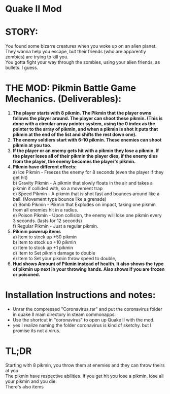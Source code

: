 # Quake II Mod

# STORY:
You found some bizarre creatures when you woke up on an alien planet. <br />
They wanna help you escape, but their friends (who are apparently zombies) are trying to kill you.<br />
You gotta fight your way through the zombies, using your alien friends, as bullets. I guess.<br />

# THE MOD: Pikmin Battle Game Mechanics. (Deliverables):
1) **The player starts with 8 pikmin. The Pikmin that the player owns follows the player around. The player can shoot these pikmin. (This is done with a circular array pointer system, using the 0 index as the pointer to the array of pikmin, and when a pikmin is shot it puts that pikmin at the end of the list and shifts the rest down one).**
2) **The enemy soldiers start with 6-10 pikmin. These enemies can shoot pikmin at you too.**
3) **If the player or an enemy gets hit with a pikmin they lose a pikmin. If the player loses all of their pikmin the player dies, if the enemy dies from the player, the enemy becomes the player's pikmin.**
4) **Pikmin have different effects:**<br />
   a) Ice Pikmin - Freezes the enemy for 8 seconds (even the player if they get hit)<br />
   b) Gravity Pikmin - A pikmin that slowly floats in the air and takes a pikmin if collided with, so a movement trap <br />
   c) Speed Pikmin - A pikmin that is shot fast and bounces around like a ball. (Movement type bounce like a grenade) <br />
   d) Bomb Pikmin - Pikmin that Explodes on impact, taking one pikmin from all enemies hit in a radius. <br />
   e) Poison Pikmin - Upon collision, the enemy will lose one pikmin every 3 seconds. (lasts for 12 seconds) <br />
   f) Regular Pikmin - Just a regular pikmin. <br/>
6) **Pikmin powerup items**<br />
   a) Item to stock up +50 pikmin<br />
   b) Item to stock up +10 pikmin<br />
   c) Item to stock up +1 pikmin<br />
   d) Item to Set pikmin damage to double<br />
   e) Item to Set your pikmin throw speed to double,<br/>
7) **Hud shows Amount of Pikmin instead of health. It also shows the type of pikmin up next in your throwing hands. Also shows if you are frozen or poisoned.**<br />

# Installation Instructions and notes: 
- Unrar the compressed "Coronavirus.rar" and put the coronavirus folder in quake II main directory in steam commonapps.
- Use the shortcut in "coronavirus" to open up Quake II with the mod.
- yes I realize naming the folder coronavirus is kind of sketchy. but I promise its not a virus.

# TL;DR<br />
Starting with 8 pikmin, you throw them at enemies and they can throw theirs at you.<br />
The pikmin have respective abilities. If you get hit you lose a pikmin, lose all your pikmin and you die.<br />
There's also items 



   
